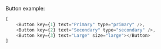 Button example:

```js
[
    <Button key={1} text="Primary" type="primary" />,
    <Button key={2} text="Secondary" type="secondary" />,
    <Button key={3} text="Large" size="large"></Button>
]
```
<!--
```js
<Button text="Click Me" size="large">Push Me</Button>
```

You can add a custom props to an example wrapper:

```js { "props": { "className": "checks" } }
<Button text="Click Me">I’m transparent!</Button>
```

Or disable an editor by passing a `noeditor` modifier:

```jsx noeditor
<Button text="Click Me">Push Me</Button>
```

To render an example as highlighted source code add a `static` modifier:

```jsx static
import React from 'react';
```

Examples with all other languages are rendered only as highlighted source code, not an actual component:

```html
<Button text="Click Me" size="large">Push Me</Button>
``` -->